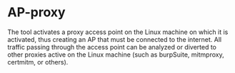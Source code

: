 # AP-proxy
The tool activates a proxy access point on the Linux machine on which it is activated, thus creating an AP that must be connected to the internet. All traffic passing through the access point can be analyzed or diverted to other proxies active on the Linux machine (such as burpSuite, mitmproxy, certmitm, or others).
